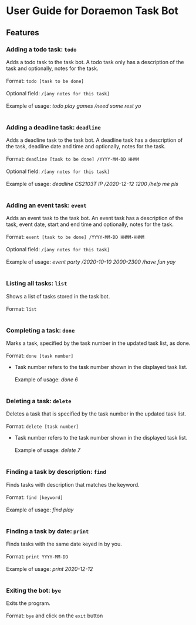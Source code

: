 # User Guide for Doraemon Task Bot

## Features 
### Adding a todo task: `todo`
Adds a todo task to the task bot. A todo task only has a description of the task and optionally, notes for the task.</br></br>
Format: `todo [task to be done]` </br></br>
Optional field: `/[any notes for this task]` </br></br>
Example of usage: *todo play games /need some rest yo* </br></br>

### Adding a deadline task: `deadline`
Adds a deadline task to the task bot. A deadline task has a description of the task, deadline date and time and optionally, notes for the task.</br></br>
Format: `deadline [task to be done] /YYYY-MM-DD HHMM`</br></br>
Optional field: `/[any notes for this task]` </br></br>
Example of usage: *deadline CS2103T IP /2020-12-12 1200 /help me pls* </br></br>

### Adding an event task: `event`
Adds an event task to the task bot. An event task has a description of the task, event date, start and end time and optionally, notes for the task.</br></br>
Format: `event [task to be done] /YYYY-MM-DD HHMM-HHMM`</br></br>
Optional field: `/[any notes for this task]` </br></br>
Example of usage: *event party /2020-10-10 2000-2300 /have fun yay* </br></br>

### Listing all tasks: `list`
Shows a list of tasks stored in the task bot.</br></br>
Format: `list`</br></br>

### Completing a task: `done`
Marks a task, specified by the task number in the updated task list, as done.</br></br>
Format: `done [task number]` 
* Task number refers to the task number shown in the displayed task list.</br></br>
Example of usage: *done 6* </br></br>

### Deleting a task: `delete`
Deletes a task that is specified by the task number in the updated task list. </br></br>
Format: `delete [task number]` 
* Task number refers to the task number shown in the displayed task list.</br></br>
Example of usage: *delete 7*</br></br>

### Finding a task by description: `find`
Finds tasks with description that matches the keyword. </br></br>
Format: `find [keyword]`</br></br>
Example of usage: *find play* </br></br>

### Finding a task by date: `print`
Finds tasks with the same date keyed in by you.</br></br>
Format: `print YYYY-MM-DD`</br></br>
Example of usage: *print 2020-12-12* </br></br>

### Exiting the bot: `bye`
Exits the program. </br></br>
Format: `bye` and click on the `exit` button

